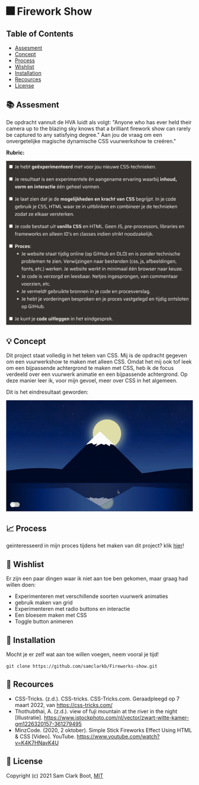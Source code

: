 # :fireworks: Firework Show 

## Table of Contents 
* [Assesment](https://github.com/samclarkb/Fireworks-show#books-assessment)
* [Concept](https://github.com/samclarkb/Fireworks-show#bulb-concept)
* [Process](https://github.com/samclarkb/Fireworks-show#chart_with_upwards_trend-process)
* [Wishlist](https://github.com/samclarkb/Fireworks-show#memo-wishlist)
* [Installation](https://github.com/samclarkb/Fireworks-show#wrench-installation)
* [Recources](https://github.com/samclarkb/Fireworks-show#mag_right-recources)
* [License](https://github.com/samclarkb/Fireworks-show#bookmark-license)

## :books: Assesment 
De opdracht vannuit de HVA luidt als volgt: "Anyone who has ever held their camera up to the blazing sky knows that a brilliant firework show can rarely be captured to any satisfying degree." Aan jou de vraag om een onvergetelijke magische dynamische CSS vuurwerkshow te creëren."

**Rubric:** 

<img src="https://github.com/samclarkb/Fireworks-show/blob/main/images/rubricCSS.png" width="500">

## :bulb: Concept
Dit project staat volledig in het teken van CSS. Mij is de opdracht gegeven om een vuurwerkshow te maken met alleen CSS. Omdat het mij ook tof leek om een bijpassende achtergrond te maken met CSS, heb ik de focus verdeeld over een vuurwerk animatie en een bijpassende achtergrond. Op deze manier leer ik, voor mijn gevoel, meer over CSS in het algemeen.

Dit is het eindresultaat geworden:

<img src="https://github.com/samclarkb/Fireworks-show/blob/main/images/gifVuurwerk.gif" width="800">


## :chart_with_upwards_trend: Process

geinteresseerd in mijn proces tijdens het maken van dit project? klik [hier](https://github.com/samclarkb/Fireworks-show/wiki/Proces)!

## :memo: Wishlist
Er zijn een paar dingen waar ik niet aan toe ben gekomen, maar graag had willen doen:
* Experimenteren met verschillende soorten vuurwerk animaties
* gebruik maken van grid
* Experimenteren met radio buttons en interactie
* Een bloesem maken met CSS
* Toggle button animeren

## :wrench: Installation

Mocht je er zelf wat aan toe willen voegen, neem vooral je tijd! 

``` git clone https://github.com/samclarkb/Fireworks-show.git ```


## :mag_right: Recources 
- CSS-Tricks. (z.d.). CSS-tricks. CSS-Tricks.com. Geraadpleegd op 7 maart 2022, van https://css-tricks.com/
- Thothubthai, A. (z.d.). view of fuji mountain at the river in the night [Illustratie]. https://www.istockphoto.com/nl/vector/zwart-witte-kamer-gm1226320157-361279495
- MinzCode. (2020, 2 oktober). Simple Stick Fireworks Effect Using HTML & CSS [Video]. YouTube. https://www.youtube.com/watch?v=K4K7HNavK4U

## :bookmark: License 
Copyright (c) 2021 Sam Clark Boot, [MIT](https://github.com/samclarkb/Fireworks-show/blob/main/LICENSE)


